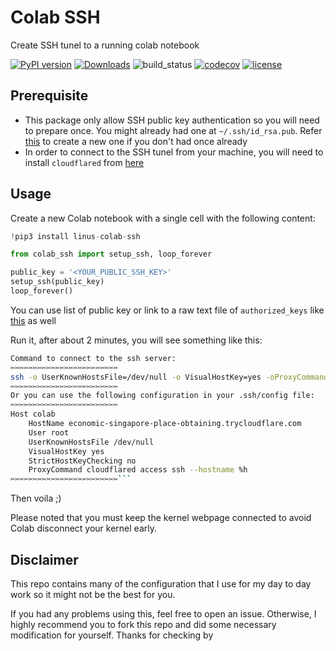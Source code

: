 # Colab SSH

Create SSH tunel to a running colab notebook

[![PyPI version](https://badge.fury.io/py/linus-colab-ssh.svg)](https://badge.fury.io/py/linus-colab-ssh)
[![Downloads](https://pepy.tech/badge/linus-colab-ssh)](https://pepy.tech/project/linus-colab-ssh)
![build_status](https://github.com/lamhoangtung/colab_ssh/workflows/Colab%20SSH/badge.svg)
[![codecov](https://codecov.io/gh/lamhoangtung/colab_ssh/branch/master/graph/badge.svg)](https://codecov.io/gh/Techainer/mlchain-python)
[![license](https://img.shields.io/badge/License-MIT-blue.svg)](https://github.com/lamhoangtung/colab_ssh/blob/master/LICENSE)

## Prerequisite
- This package only allow SSH public key authentication so you will need to prepare once. You might already had one at `~/.ssh/id_rsa.pub`. Refer [this](https://www.digitalocean.com/community/tutorials/how-to-configure-ssh-key-based-authentication-on-a-linux-server) to create a new one if you don't had once already
- In order to connect to the SSH tunel from your machine, you will need to install `cloudflared` from [here](https://developers.cloudflare.com/argo-tunnel/downloads)


## Usage

Create a new Colab notebook with a single cell with the following content:
```python
!pip3 install linus-colab-ssh

from colab_ssh import setup_ssh, loop_forever

public_key = '<YOUR_PUBLIC_SSH_KEY>'
setup_ssh(public_key)
loop_forever()
```

You can use list of public key or link to a raw text file of `authorized_keys` like [this](https://gist.githubusercontent.com/lamhoangtung/4fca574da11ef45869bdfea8062417b5/raw/320893c60a5a150f61481899201664761136fae7/authorized_keys) as well

Run it, after about 2 minutes, you will see something like this:

```bash
Command to connect to the ssh server:
✂️✂️✂️✂️✂️✂️✂️✂️✂️✂️✂️✂️✂️✂️✂️✂️✂️✂️✂️✂️✂️✂️✂️✂️
ssh -o UserKnownHostsFile=/dev/null -o VisualHostKey=yes -oProxyCommand="cloudflared access ssh --hostname %h" root@economic-singapore-place-obtaining.trycloudflare.com
✂️✂️✂️✂️✂️✂️✂️✂️✂️✂️✂️✂️✂️✂️✂️✂️✂️✂️✂️✂️✂️✂️✂️✂️
Or you can use the following configuration in your .ssh/config file:
✂️✂️✂️✂️✂️✂️✂️✂️✂️✂️✂️✂️✂️✂️✂️✂️✂️✂️✂️✂️✂️✂️✂️✂️
Host colab
	HostName economic-singapore-place-obtaining.trycloudflare.com
	User root
	UserKnownHostsFile /dev/null
	VisualHostKey yes
	StrictHostKeyChecking no
	ProxyCommand cloudflared access ssh --hostname %h
✂️✂️✂️✂️✂️✂️✂️✂️✂️✂️✂️✂️✂️✂️✂️✂️✂️✂️✂️✂️✂️✂️✂️✂️```
```

Then voila ;)

Please noted that you must keep the kernel webpage connected to avoid Colab disconnect your kernel early.

## Disclaimer

This repo contains many of the configuration that I use for my day to day work so it might not be the best for you.

If you had any problems using this, feel free to open an issue. Otherwise, I highly recommend you to fork this repo and did some necessary modification for yourself. Thanks for checking by
